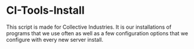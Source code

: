 # CI-Tools-Install

This script is made for Collective Industries. It is our installations of
programs that we use often as well as a few configuration options that
we configure with every new server install.